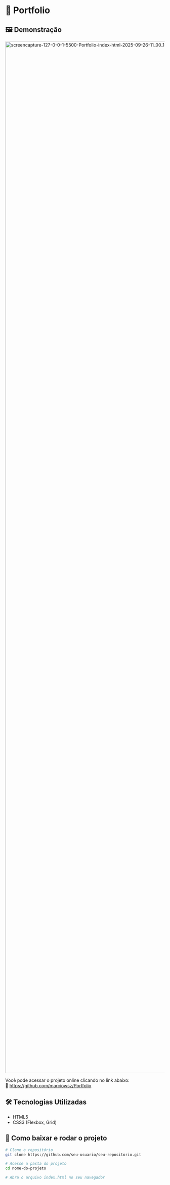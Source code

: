 # 🚀 Portfolio


## 🖼️ Demonstração

<img width="1920" height="3262" alt="screencapture-127-0-0-1-5500-Portfolio-index-html-2025-09-26-11_00_15" src="https://github.com/user-attachments/assets/fbf1e48a-bfb2-43ad-ab1e-4251d4183f40" />


Você pode acessar o projeto online clicando no link abaixo:  
🔗 https://github.com/marciowsz/Portfolio


## 🛠️ Tecnologias Utilizadas

- HTML5
- CSS3 (Flexbox, Grid)

## 📁 Como baixar e rodar o projeto

```bash
# Clone o repositório
git clone https://github.com/seu-usuario/seu-repositorio.git

# Acesse a pasta do projeto
cd nome-do-projeto

# Abra o arquivo index.html no seu navegador
